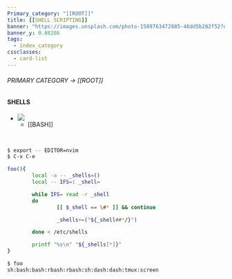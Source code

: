 ```yaml
---
Primary_category: "[[ROOT]]"
title: [[SHELL SCRIPTING]]
banner: "https://images.unsplash.com/photo-1589763472885-46dd5b282f52?q=80&w=1748&auto=format&fit=crop&ixlib=rb-4.0.3&ixid=M3wxMjA3fDB8MHxwaG90by1wYWdlfHx8fGVufDB8fHx8fA%3D%3D"
banner_y: 0.88286
tags:
  - index_category
cssclasses:
  - card-list
---
```

###### PRIMARY CATEGORY → [[ROOT]]

#### SHELLS

- ![](https://img.freepik.com/premium-photo/robot-with-hoodie-that-says-robot-it_937795-644.jpg)
	- [[BASH]]

<br>

```bash
$ export -- EDITOR=nvim
$ C-x C-e
```
```bash
foo(){
        local -a -- _shells=()
        local -- IFS=: _shell=

        while IFS= read -r _shell
        do
                [[ $_shell == \#* ]] && continue

                _shells+=("${_shell##*/}")

        done < /etc/shells

        printf "%s\n" "${_shells[*]}"
}
```
```bash
$ foo
sh:bash:bash:rbash:rbash:sh:dash:dash:tmux:screen
```